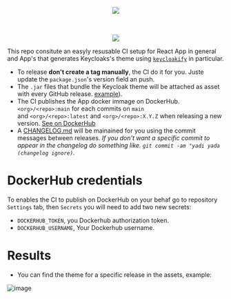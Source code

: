 <p align="center">
    <img src="https://user-images.githubusercontent.com/6702424/110417203-6bae4e80-8095-11eb-8211-2592a5758668.png">  
</p>
<p align="center">
    <i></i>
    <br>
    <br>
    <img src="https://github.com/garronej/keycloakify-demo-app/workflows/ci/badge.svg?branch=main">
</p>

This repo consitute an easyly resusable CI setup for React App in general and App's that generates Keycloaks's theme 
using [`keycloakify`](https://github.com/InseeFrLab/keycloakify) in particular.


- To release **don't create a tag manually**, the CI do it for you. Juste update the `package.json`'s version field an push.
- The `.jar` files that bundle the Keycloak theme will be attached as asset with every GitHub release. [example](https://github.com/InseeFrLab/keycloakify-demo-app/releases/tag/v0.1.0)).
- The CI publishes the App docker immage on DockerHub. `<org>/<repo>:main` for each commits on `main`  
  and `<org>/<repo>:latest` and `<org>/<repo>:X.Y.Z` when releasing a new version. [See on DockerHub](https://hub.docker.com/r/garronej/keycloakify-demo-app/tags?page=1&ordering=last_updated)
- A [CHANGELOG.md](https://github.com/InseeFrLab/keycloakify-demo-app/blob/main/CHANGELOG.md) will be mainained for you using the commit messages between releases. *If you don't want a specific commit to appear
  in the changelog do something like. `git commit -am "yadi yada (changelog ignore)`.*

# DockerHub credentials

To enables the CI to publish on DockerHub on your behaf go to 
repository ``Settings`` tab, then ``Secrets`` you will need to add two new secrets:
- ``DOCKERHUB_TOKEN``, you Dockerhub authorization token.
- ``DOCKERHUB_USERNAME``, Your Dockerhub username.



# Results

- You can find the theme for a specific release in the assets, example:

 ![image](https://user-images.githubusercontent.com/6702424/110415780-ceeab180-8092-11eb-98a5-68ded9bfeeb7.png)
